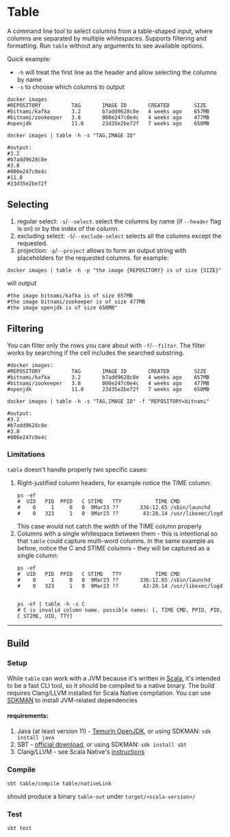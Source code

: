 # Table

A command line tool to select columns from a table-shaped input, where columns are separated by multiple whitespaces.  Supports filtering and formatting.
Run `table` without any arguments to see available options.

Quick example:

* `-h` will treat the first line as the header and allow selecting the columns by name
* `-s` to choose which columns to output
```shell
docker images
#REPOSITORY          TAG       IMAGE ID       CREATED        SIZE
#bitnami/kafka       3.2       b7add9628c8e   4 weeks ago    657MB
#bitnami/zookeeper   3.8       000e247c0e4c   4 weeks ago    477MB
#openjdk             11.0      23d35e2be72f   7 weeks ago    650MB

docker images | table -h -s "TAG,IMAGE ID"

#output:
#3.2
#b7add9628c8e
#3.8
#000e247c0e4c
#11.0
#23d35e2be72f
```

## Selecting
1. regular select: `-s`/`--select`. select the columns by name (if `--header` flag is on) or by the index of the column.  
2. excluding select: `-S`/`--exclude-select` selects all the columns except the requested.  
3. projection: `-p`/`--project` allows to form an output string with placeholders for the requested columns. for example:  
```shell
docker images | table -h -p "the image {REPOSITORY} is of size {SIZE}"
```   
will output  
```shell
#the image bitnami/kafka is of size 657MB
#the image bitnami/zookeeper is of size 477MB
#the image openjdk is of size 650MB"
```  

## Filtering
You can filter only the rows you care about with `-f`/`--filter`. The filter works by searching if the cell includes the searched substring.  
```shell
#docker images:
#REPOSITORY          TAG       IMAGE ID       CREATED        SIZE
#bitnami/kafka       3.2       b7add9628c8e   4 weeks ago    657MB
#bitnami/zookeeper   3.8       000e247c0e4c   4 weeks ago    477MB
#openjdk             11.0      23d35e2be72f   7 weeks ago    650MB

docker images | table -h -s "TAG,IMAGE ID" -f "REPOSITORY=bitnami"

#output:
#3.2
#b7add9628c8e
#3.8
#000e247c0e4c
```
### Limitations
`table` doesn't handle properly two specific cases:
1. Right-justified column headers, for example notice the TIME column:
    ```shell
    ps -ef
    #  UID   PID  PPID   C STIME   TTY           TIME CMD
    #    0     1     0   0  9Mar23 ??       336:12.65 /sbin/launchd
    #    0   323     1   0  9Mar23 ??        43:20.14 /usr/libexec/logd
    ```
    This case would not catch the width of the TIME column properly
2. Columns with a single whitespace between them - this is intentional so that `table` could capture multi-word columns. In the same example as before, notice the C and STIME columns - they will be captured as a single column:
    ```shell
    ps -ef
    #  UID   PID  PPID   C STIME   TTY           TIME CMD
    #    0     1     0   0  9Mar23 ??       336:12.65 /sbin/launchd
    #    0   323     1   0  9Mar23 ??        43:20.14 /usr/libexec/logd
   
   
   ps -ef | table -h -s C
   # C is invalid column name. possible names: [, TIME CMD, PPID, PID, C STIME, UID, TTY]
    ```

---
## Build
### Setup
While `table` can work with a JVM because it's written in [Scala](http://www.google.com), it's intended to be a fast CLI tool, so it should be compiled to a native binary.
The build requires Clang/LLVM installed for Scala Native compilation. You can use [SDKMAN](https://sdkman.io/) to install JVM-related dependencies

#### requirements:
1. Java (at least version 11) - [Temurin OpenJDK](https://adoptium.net/), or using SDKMAN: ```sdk install java``` 
2. SBT - [official download](https://www.scala-sbt.org/), or using SDKMAN: ```sdk install sbt```
3. Clang/LLVM - see Scala Native's [instructions](https://scala-native.org/en/stable/user/setup.html#installing-clang-and-runtime-dependencies)

### Compile
```shell
sbt table/compile table/nativeLink
```
should produce a binary `table-out` under `target/<scala-version>/`

### Test
```shell
sbt test
```
